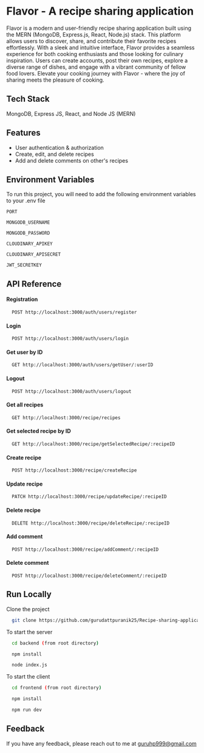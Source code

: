 
# Flavor - A recipe sharing application

Flavor is a modern and user-friendly recipe sharing application built using the MERN (MongoDB, Express.js, React, Node.js) stack. This platform allows users to discover, share, and contribute their favorite recipes effortlessly. With a sleek and intuitive interface, Flavor provides a seamless experience for both cooking enthusiasts and those looking for culinary inspiration. Users can create accounts, post their own recipes, explore a diverse range of dishes, and engage with a vibrant community of fellow food lovers. Elevate your cooking journey with Flavor - where the joy of sharing meets the pleasure of cooking.




## Tech Stack

MongoDB, Express JS, React, and Node JS (MERN)


## Features

- User authentication & authorization
- Create, edit, and delete recipes
- Add and delete comments on other's recipes



## Environment Variables

To run this project, you will need to add the following environment variables to your .env file

`PORT`

`MONGODB_USERNAME`

`MONGODB_PASSWORD`

`CLOUDINARY_APIKEY`

`CLOUDINARY_APISECRET`

`JWT_SECRETKEY`


## API Reference

#### Registration

```http
  POST http://localhost:3000/auth/users/register
```

#### Login

```http
  POST http://localhost:3000/auth/users/login
```
#### Get user by ID

```http
  GET http://localhost:3000/auth/users/getUser/:userID
```

#### Logout

```http
  POST http://localhost:3000/auth/users/logout
```

#### Get all recipes

```http
  GET http://localhost:3000/recipe/recipes
```

#### Get selected recipe by ID

```http
  GET http://localhost:3000/recipe/getSelectedRecipe/:recipeID
```
#### Create recipe

```http
  POST http://localhost:3000/recipe/createRecipe
```
#### Update recipe

```http
  PATCH http://localhost:3000/recipe/updateRecipe/:recipeID
```
#### Delete recipe

```http
  DELETE http://localhost:3000/recipe/deleteRecipe/:recipeID
```
#### Add comment

```http
  POST http://localhost:3000/recipe/addComment/:recipeID
```
#### Delete comment

```http
  POST http://localhost:3000/recipe/deleteComment/:recipeID
```



## Run Locally

Clone the project

```bash
  git clone https://github.com/gurudattpuranik25/Recipe-sharing-application.git
```

To start the server

```bash
  cd backend (from root directory)
```

```bash
  npm install
```

```bash
  node index.js
```

To start the client

```bash
  cd frontend (from root directory)
```

```bash
  npm install
```

```bash
  npm run dev
```


## Feedback

If you have any feedback, please reach out to me at guruhp999@gmail.com

